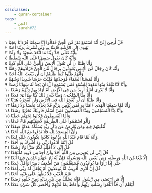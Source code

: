 ```yaml
---
cssclasses:
    - quran-container
tags:
    - الجن
    - surah#72
---
```


قُلْ أُوحِىَ إِلَىَّ أَنَّهُ اسْتَمَعَ نَفَرٌ مِّنَ الْجِنِّ فَقَالُوا إِنَّا سَمِعْنَا قُرْءَانًا عَجَبًا  ١<br>
يَهْدِى إِلَى الرُّشْدِ فََٔامَنَّا بِهِ وَلَن نُّشْرِكَ بِرَبِّنَا أَحَدًا  ٢<br>
وَأَنَّهُ تَعَلَى جَدُّ رَبِّنَا مَا اتَّخَذَ صَحِبَةً وَلَا وَلَدًا  ٣<br>
وَأَنَّهُ كَانَ يَقُولُ سَفِيهُنَا عَلَى اللَّهِ شَطَطًا  ٤<br>
وَأَنَّا ظَنَنَّا أَن لَّن تَقُولَ الْإِنسُ وَالْجِنُّ عَلَى اللَّهِ كَذِبًا  ٥<br>
وَأَنَّهُ كَانَ رِجَالٌ مِّنَ الْإِنسِ يَعُوذُونَ بِرِجَالٍ مِّنَ الْجِنِّ فَزَادُوهُمْ رَهَقًا  ٦<br>
وَأَنَّهُمْ ظَنُّوا كَمَا ظَنَنتُمْ أَن لَّن يَبْعَثَ اللَّهُ أَحَدًا  ٧<br>
وَأَنَّا لَمَسْنَا السَّمَاءَ فَوَجَدْنَهَا مُلِئَتْ حَرَسًا شَدِيدًا وَشُهُبًا  ٨<br>
وَأَنَّا كُنَّا نَقْعُدُ مِنْهَا مَقَعِدَ لِلسَّمْعِ فَمَن يَسْتَمِعِ الْءَانَ يَجِدْ لَهُ شِهَابًا رَّصَدًا  ٩<br>
وَأَنَّا لَا نَدْرِى أَشَرٌّ أُرِيدَ بِمَن فِى الْأَرْضِ أَمْ أَرَادَ بِهِمْ رَبُّهُمْ رَشَدًا  ١۰<br>
وَأَنَّا مِنَّا الصَّلِحُونَ وَمِنَّا دُونَ ذَلِكَ كُنَّا طَرَائِقَ قِدَدًا  ١١<br>
وَأَنَّا ظَنَنَّا أَن لَّن نُّعْجِزَ اللَّهَ فِى الْأَرْضِ وَلَن نُّعْجِزَهُ هَرَبًا  ١٢<br>
وَأَنَّا لَمَّا سَمِعْنَا الْهُدَى ءَامَنَّا بِهِ فَمَن يُؤْمِن بِرَبِّهِ فَلَا يَخَافُ بَخْسًا وَلَا رَهَقًا  ١٣<br>
وَأَنَّا مِنَّا الْمُسْلِمُونَ وَمِنَّا الْقَسِطُونَ فَمَنْ أَسْلَمَ فَأُولَئِكَ تَحَرَّوْا رَشَدًا  ١٤<br>
وَأَمَّا الْقَسِطُونَ فَكَانُوا لِجَهَنَّمَ حَطَبًا  ١٥<br>
وَأَلَّوِ اسْتَقَمُوا عَلَى الطَّرِيقَةِ لَأَسْقَيْنَهُم مَّاءً غَدَقًا  ١٦<br>
لِّنَفْتِنَهُمْ فِيهِ وَمَن يُعْرِضْ عَن ذِكْرِ رَبِّهِ يَسْلُكْهُ عَذَابًا صَعَدًا  ١٧<br>
وَأَنَّ الْمَسَجِدَ لِلَّهِ فَلَا تَدْعُوا مَعَ اللَّهِ أَحَدًا  ١٨<br>
وَأَنَّهُ لَمَّا قَامَ عَبْدُ اللَّهِ يَدْعُوهُ كَادُوا يَكُونُونَ عَلَيْهِ لِبَدًا  ١٩<br>
قُلْ إِنَّمَا أَدْعُوا رَبِّى وَلَا أُشْرِكُ بِهِ أَحَدًا  ٢۰<br>
قُلْ إِنِّى لَا أَمْلِكُ لَكُمْ ضَرًّا وَلَا رَشَدًا  ٢١<br>
قُلْ إِنِّى لَن يُجِيرَنِى مِنَ اللَّهِ أَحَدٌ وَلَنْ أَجِدَ مِن دُونِهِ مُلْتَحَدًا  ٢٢<br>
إِلَّا بَلَغًا مِّنَ اللَّهِ وَرِسَلَتِهِ وَمَن يَعْصِ اللَّهَ وَرَسُولَهُ فَإِنَّ لَهُ نَارَ جَهَنَّمَ خَلِدِينَ فِيهَا أَبَدًا  ٢٣<br>
حَتَّى إِذَا رَأَوْا مَا يُوعَدُونَ فَسَيَعْلَمُونَ مَنْ أَضْعَفُ نَاصِرًا وَأَقَلُّ عَدَدًا  ٢٤<br>
قُلْ إِنْ أَدْرِى أَقَرِيبٌ مَّا تُوعَدُونَ أَمْ يَجْعَلُ لَهُ رَبِّى أَمَدًا  ٢٥<br>
عَلِمُ الْغَيْبِ فَلَا يُظْهِرُ عَلَى غَيْبِهِ أَحَدًا  ٢٦<br>
إِلَّا مَنِ ارْتَضَى مِن رَّسُولٍ فَإِنَّهُ يَسْلُكُ مِن بَيْنِ يَدَيْهِ وَمِنْ خَلْفِهِ رَصَدًا  ٢٧<br>
لِّيَعْلَمَ أَن قَدْ أَبْلَغُوا رِسَلَتِ رَبِّهِمْ وَأَحَاطَ بِمَا لَدَيْهِمْ وَأَحْصَى كُلَّ شَىْءٍ عَدَدًا  ٢٨<br>
